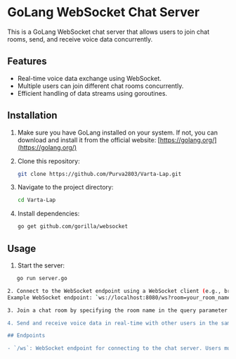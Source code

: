 # GoLang WebSocket Chat Server

This is a GoLang WebSocket chat server that allows users to join chat rooms, send, and receive voice data concurrently.

## Features

- Real-time voice data exchange using WebSocket.
- Multiple users can join different chat rooms concurrently.
- Efficient handling of data streams using goroutines.

## Installation

1. Make sure you have GoLang installed on your system. If not, you can download and install it from the official website: [https://golang.org/](https://golang.org/)

2. Clone this repository:
   ```bash
   git clone https://github.com/Purva2803/Varta-Lap.git

3. Navigate to the project directory:
   ```bash
   cd Varta-Lap

4. Install dependencies:
   ```bash
   go get github.com/gorilla/websocket


## Usage

1. Start the server:
```bash
   go run server.go

2. Connect to the WebSocket endpoint using a WebSocket client (e.g., browser, `wscat`, Postman).
Example WebSocket endpoint: `ws://localhost:8080/ws?room=your_room_name`

3. Join a chat room by specifying the room name in the query parameter (`room`). If the room doesn't exist, it will be created automatically.

4. Send and receive voice data in real-time with other users in the same chat room.

## Endpoints

- `/ws`: WebSocket endpoint for connecting to the chat server. Users must specify the room they want to join via the `room` query parameter.



